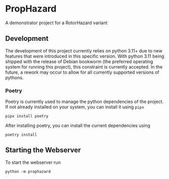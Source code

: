# PropHazard
A demonstrator project for a RotorHazard variant

## Development

The development of this project currently relies on python 3.11+ due to new features that were introduced
in this specific version. With python 3.11 being shipped with the release of Debian bookworm
(the preferred operating system for running this project), this constraint is currently accepted.
In the future, a rework may occur to allow for all currently supported versions of pythons.

### Poetry

Poetry is currently used to manage the python dependencies of the project. If not already installed
on your system, you can install it using `pipx`

```
pipx install poetry
```

After installing poetry, you can install the current dependencies using

```
poetry install
```

## Starting the Webserver

To start the webserver run

```
python -m prophazard
```